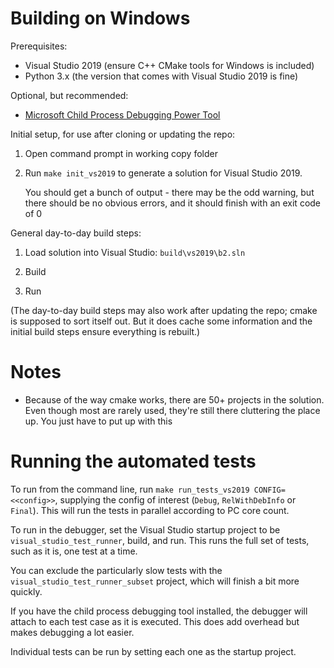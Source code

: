 # Building on Windows

Prerequisites:

- Visual Studio 2019 (ensure C++ CMake tools for Windows is included)
- Python 3.x (the version that comes with Visual Studio 2019 is fine)
  
Optional, but recommended:

- [Microsoft Child Process Debugging Power Tool](https://marketplace.visualstudio.com/items?itemName=GreggMiskelly.MicrosoftChildProcessDebuggingPowerTool)

Initial setup, for use after cloning or updating the repo:

1. Open command prompt in working copy folder 

2. Run `make init_vs2019` to generate a solution for Visual Studio
   2019.
   
   You should get a bunch of output - there may be the odd warning,
   but there should be no obvious errors, and it should finish with an
   exit code of 0

General day-to-day build steps:

1. Load solution into Visual Studio: `build\vs2019\b2.sln`

2. Build

3. Run

(The day-to-day build steps may also work after updating the repo;
cmake is supposed to sort itself out. But it does cache some
information and the initial build steps ensure everything is rebuilt.)

# Notes

- Because of the way cmake works, there are 50+ projects in the
  solution. Even though most are rarely used, they're still there
  cluttering the place up. You just have to put up with this

# Running the automated tests

To run from the command line, run `make run_tests_vs2019
CONFIG=<<config>>`, supplying the config of interest (`Debug`,
`RelWithDebInfo` or `Final`). This will run the tests in parallel
according to PC core count.

To run in the debugger, set the Visual Studio startup project to be
`visual_studio_test_runner`, build, and run. This runs the full set of
tests, such as it is, one test at a time.

You can exclude the particularly slow tests with the
`visual_studio_test_runner_subset` project, which will finish a bit
more quickly.

If you have the child process debugging tool installed, the debugger
will attach to each test case as it is executed. This does add
overhead but makes debugging a lot easier.

Individual tests can be run by setting each one as the startup
project.
